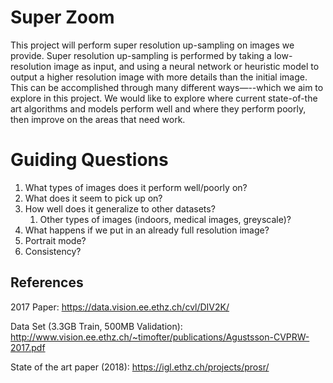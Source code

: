 # Super Zoom

This project will perform super resolution up-sampling on images we provide. Super resolution up-sampling is performed by taking a low-resolution image as input, and using a neural network or heuristic model to output a higher resolution image with more details than the initial image. This can be accomplished through many different ways—--which we aim to explore in this project. We would like to explore where current state-of-the art algorithms and models perform well and where they perform poorly, then improve on the areas that need work. 

# Guiding Questions
1. What types of images does it perform well/poorly on?
2. What does it seem to pick up on?
3. How well does it generalize to other datasets?
    1. Other types of images (indoors, medical images, greyscale)?
4. What happens if we put in an already full resolution image?
5. Portrait mode?
6. Consistency?

## References

2017 Paper: 
https://data.vision.ee.ethz.ch/cvl/DIV2K/

Data Set (3.3GB Train, 500MB Validation): 
http://www.vision.ee.ethz.ch/~timofter/publications/Agustsson-CVPRW-2017.pdf

State of the art paper (2018): 
https://igl.ethz.ch/projects/prosr/
